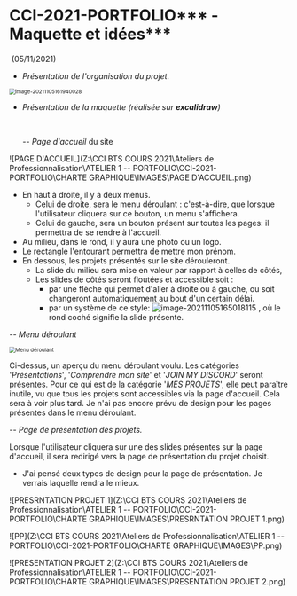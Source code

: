# CCI-2021-PORTFOLIO*** - Maquette  et idées***



​                                                                                                                                                                                                    (05/11/2021)

- *Présentation de l'organisation du projet.*

<img src="C:\Users\Alexis\AppData\Roaming\Typora\typora-user-images\image-20211105161940028.png" alt="image-20211105161940028" style="zoom: 67%;" />



- *Présentation de la maquette (réalisée sur **excalidraw**)*

  ​	

  *-- Page d'accueil* du site

![PAGE D'ACCUEIL](Z:\CCI BTS COURS 2021\Ateliers de Professionnalisation\ATELIER 1 -- PORTFOLIO\CCI-2021-PORTFOLIO\CHARTE GRAPHIQUE\IMAGES\PAGE D'ACCUEIL.png)

- En haut à droite, il y a deux menus. 
  - Celui de droite, sera le menu déroulant : c'est-à-dire, que lorsque l'utilisateur cliquera sur ce bouton, un menu s'affichera.
  - Celui de gauche, sera un bouton présent sur toutes les pages: il permettra de se rendre à l'accueil.
- Au milieu, dans le rond, il y aura une photo ou un logo.
- Le rectangle l'entourant permettra de mettre mon prénom.
- En dessous, les projets présentés sur le site dérouleront. 
  - La slide du milieu sera mise en valeur par rapport à celles de côtés,
  - Les slides de côtés seront floutées et accessible soit :
    - par une flèche qui permet d'aller à droite ou à gauche, ou soit changeront automatiquement au bout d'un certain délai.
    - par un système de ce style:     ![image-20211105165018115](C:\Users\Alexis\AppData\Roaming\Typora\typora-user-images\image-20211105165018115.png)  , où le rond coché signifie la slide présente.

*-- Menu déroulant*

<img src="Z:\CCI BTS COURS 2021\Ateliers de Professionnalisation\ATELIER 1 -- PORTFOLIO\CCI-2021-PORTFOLIO\CHARTE GRAPHIQUE\IMAGES\Menu déroulant.png" alt="Menu déroulant" style="zoom:67%;" />

Ci-dessus, un aperçu du menu déroulant voulu. Les catégories '*Présentations*', '*Comprendre mon site*' et '*JOIN MY DISCORD*' seront présentes. Pour ce qui est de la catégorie '*MES PROJETS*', elle peut paraître inutile, vu que tous les projets sont accessibles via la page d'accueil. Cela sera à voir plus tard. Je n'ai pas encore prévu de design pour les pages présentes dans le menu déroulant.



-- *Page de présentation des projets.*

Lorsque l'utilisateur cliquera sur une des slides présentes sur la page d'accueil, il sera redirigé vers la page de présentation du projet choisit. 

- J'ai pensé deux types de design pour la page de présentation. Je verrais laquelle rendra le mieux.

![PRESRNTATION PROJET 1](Z:\CCI BTS COURS 2021\Ateliers de Professionnalisation\ATELIER 1 -- PORTFOLIO\CCI-2021-PORTFOLIO\CHARTE GRAPHIQUE\IMAGES\PRESRNTATION PROJET 1.png)

![PP](Z:\CCI BTS COURS 2021\Ateliers de Professionnalisation\ATELIER 1 -- PORTFOLIO\CCI-2021-PORTFOLIO\CHARTE GRAPHIQUE\IMAGES\PP.png)



![PRESENTATION PROJET 2](Z:\CCI BTS COURS 2021\Ateliers de Professionnalisation\ATELIER 1 -- PORTFOLIO\CCI-2021-PORTFOLIO\CHARTE GRAPHIQUE\IMAGES\PRESENTATION PROJET 2.png)
